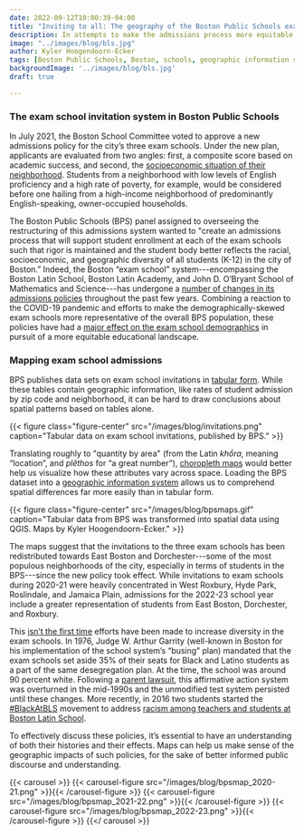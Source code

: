 ```yaml
---
date: 2022-09-12T10:00:39-04:00
title: "Inviting to all: The geography of the Boston Public Schools exam invitation system"
description: In attempts to make the admissions process more equitable, the system for exam school invitations at BPS has changed three times in as many years. How can maps help us make sense of these changes?
image: "../images/blog/bls.jpg"
author: Kyler Hoogendoorn-Ecker
tags: [Boston Public Schools, Boston, schools, geographic information systems, GIS, inequality, choropleth map]
backgroundImage: '../images/blog/bls.jpg'
draft: true

---
```

### The exam school invitation system in Boston Public Schools

In July 2021, the Boston School Committee voted to approve a new admissions policy for the city’s three exam schools. Under the new plan, applicants are evaluated from two angles: first, a composite score based on academic success, and second, the [socioeconomic situation of their neighborhood](https://experience.arcgis.com/experience/91a80d5ab92a464da30ce2ee94bbcf8d/). Students from a neighborhood with low levels of English proficiency and a high rate of poverty, for example, would be considered before one hailing from a high-income neighborhood of predominantly English-speaking, owner-occupied households.

The Boston Public Schools (BPS) panel assigned to overseeing the restructuring of this admissions system wanted to "create an admissions process that will support student enrollment at each of the exam schools such that rigor is maintained and the student body better reflects the racial, socioeconomic, and geographic diversity of all students (K-12) in the city of Boston.” Indeed, the Boston “exam school” system---encompassing the Boston Latin School, Boston Latin Academy, and John D. O’Bryant School of Mathematics and Science---has undergone a [number of changes in its admissions policies](https://www.nytimes.com/2021/07/15/us/boston-schools-entrance-exams-admissions.html) throughout the past few years. Combining a reaction to the COVID-19 pandemic and efforts to make the demographically-skewed exam schools more representative of the overall BPS population, these policies have had a [major effect on the exam school demographics](https://www.bostonglobe.com/2022/05/11/metro/more-low-income-students-gain-access-bostons-exam-schools-after-admission-policy-changes/) in pursuit of a more equitable educational landscape.

### Mapping exam school admissions

BPS publishes data sets on exam school invitations in [tabular form](https://www.bostonpublicschools.org/Page/9008). While these tables contain geographic information, like rates of student admission by zip code and neighborhood, it can be hard to draw conclusions about spatial patterns based on tables alone.

{{< figure
class="figure-center"
src="/images/blog/invitations.png"
caption="Tabular data on exam school invitations, published by BPS." >}}

Translating roughly to "quantity by area" (from the Latin _khṓra_, meaning “location”, and _plêthos_ for “a great number”), [choropleth maps](https://www.axismaps.com/guide/choropleth) would better help us visualize how these attributes vary across space. Loading the BPS dataset into a [geographic information system](/articles/comp-cart-collections) allows us to comprehend spatial differences far more easily than in tabular form.

{{< figure
class="figure-center"
src="/images/blog/bpsmaps.gif"
caption="Tabular data from BPS was transformed into spatial data using QGIS. Maps by Kyler Hoogendoorn-Ecker." >}}

The maps suggest that the invitations to the three exam schools has been redistributed towards East Boston and Dorchester---some of the most populous neighborhoods of the city, especially in terms of students in the BPS---since the new policy took effect. While invitations to exam schools during 2020-21 were heavily concentrated in West Roxbury, Hyde Park, Roslindale, and Jamaica Plain, admissions for the 2022-23 school year include a greater representation of students from East Boston, Dorchester, and Roxbury.

This [isn’t the first time](https://www.nytimes.com/1998/11/20/us/affirmative-action-voided-at-public-school.html) efforts have been made to increase diversity in the exam schools. In 1976, Judge W. Arthur Garrity (well-known in Boston for his implementation of the school system’s “busing” plan) mandated that the exam schools set aside 35% of their seats for Black and Latino students as a part of the same desegregation plan. At the time, the school was around 90 percent white. Following a [parent lawsuit](https://www.digitalcommonwealth.org/collections/commonwealth-oai:nc580q966), this affirmative action system was overturned in the mid-1990s and the unmodified test system persisted until these changes. More recently, in 2016 two students started the [#BlackAtBLS](https://www.wgbh.org/news/2018/01/10/local-news/blackatbls-revisited-two-years-later) movement to address [racism among teachers and students at Boston Latin School](https://www.nytimes.com/2016/01/31/education/students-say-racial-hostilities-simmered-at-historic-boston-latin-school.html).

To effectively discuss these policies, it’s essential to have an understanding of both their histories and their effects. Maps can help us make sense of the geographic impacts of such policies, for the sake of better informed public discourse and understanding.

{{< carousel >}}
{{< carousel-figure src="/images/blog/bpsmap_2020-21.png" >}}{{< /carousel-figure >}}
{{< carousel-figure src="/images/blog/bpsmap_2021-22.png" >}}{{< /carousel-figure >}}
{{< carousel-figure src="/images/blog/bpsmap_2022-23.png" >}}{{< /carousel-figure >}}
{{</ carousel >}}